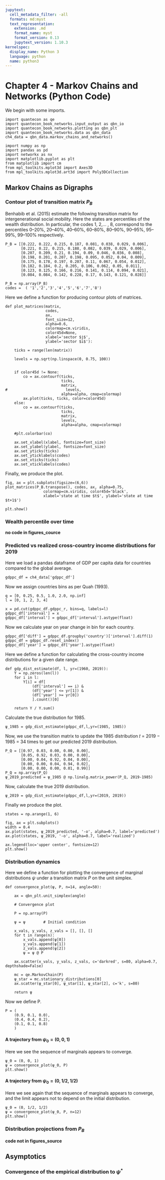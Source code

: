 ```yaml
---
jupytext:
  cell_metadata_filter: -all
  formats: md:myst
  text_representation:
    extension: .md
    format_name: myst
    format_version: 0.13
    jupytext_version: 1.10.3
kernelspec:
  display_name: Python 3
  language: python
  name: python3
---
```


# Chapter 4 - Markov Chains and Networks (Python Code)

We begin with some imports.

```{code-cell}
import quantecon as qe
import quantecon_book_networks.input_output as qbn_io
import quantecon_book_networks.plotting as qbn_plt
import quantecon_book_networks.data as qbn_data
ch4_data = qbn_data.markov_chains_and_networks()
```

```{code-cell} ipython3
import numpy as np
import pandas as pd
import networkx as nx
import matplotlib.pyplot as plt
from matplotlib import cm
from mpl_toolkits.mplot3d import Axes3D
from mpl_toolkits.mplot3d.art3d import Poly3DCollection
```

## Markov Chains as Digraphs

### Contour plot of transition matrix $P_B$

 Benhabib et al. (2015) estimate the following transition matrix for intergenerational social mobility. Here the states are percentiles of the wealth distribution. In particular, the codes 1, 2,… , 8, correspond to the percentiles 0–20%, 20–40%, 40–60%, 60–80%, 80–90%, 90–95%, 95–99%, 99–100% respectively. 

```{code-cell}
P_B = [[0.222, 0.222, 0.215, 0.187, 0.081, 0.038, 0.029, 0.006],
       [0.221, 0.22, 0.215, 0.188, 0.082, 0.039, 0.029, 0.006],
       [0.207, 0.209, 0.21, 0.194, 0.09, 0.046, 0.036, 0.008],
       [0.198, 0.201, 0.207, 0.198, 0.095, 0.052, 0.04, 0.009],
       [0.175, 0.178, 0.197, 0.207, 0.11, 0.067, 0.054, 0.012],
       [0.182, 0.184, 0.2, 0.205, 0.106, 0.062, 0.05, 0.011],
       [0.123, 0.125, 0.166, 0.216, 0.141, 0.114, 0.094, 0.021],
       [0.084, 0.084, 0.142, 0.228, 0.17, 0.143, 0.121, 0.028]]

P_B = np.array(P_B)
codes =  ( '1','2','3','4','5','6','7','8')
```

Here we define a function for producing contour plots of matrices.

```{code-cell}
def plot_matrices(matrix,
                  codes,
                  ax,
                  font_size=12,
                  alpha=0.6, 
                  colormap=cm.viridis, 
                  color45d=None, 
                  xlabel='sector $j$', 
                  ylabel='sector $i$'):
    
    ticks = range(len(matrix))

    levels = np.sqrt(np.linspace(0, 0.75, 100))
    
    
    if color45d != None:
        co = ax.contourf(ticks, 
                         ticks,
                         matrix,
#                          levels,
                         alpha=alpha, cmap=colormap)
        ax.plot(ticks, ticks, color=color45d)
    else:
        co = ax.contourf(ticks, 
                         ticks,
                         matrix,
                         levels,
                         alpha=alpha, cmap=colormap)

    #plt.colorbar(co)

    ax.set_xlabel(xlabel, fontsize=font_size)
    ax.set_ylabel(ylabel, fontsize=font_size)
    ax.set_yticks(ticks)
    ax.set_yticklabels(codes)
    ax.set_xticks(ticks)
    ax.set_xticklabels(codes)

```

Finally, we produce the plot.

```{code-cell}
fig, ax = plt.subplots(figsize=(6,6))
plot_matrices(P_B.transpose(), codes, ax, alpha=0.75, 
                 colormap=cm.viridis, color45d='black',
                 xlabel='state at time $t$', ylabel='state at time $t+1$')

plt.show()
```


### Wealth percentile over time

**no code in figures_cource**


### Predicted vs realized cross-country income distributions for 2019

Here we load a pandas dataframe of GDP per capita data for countries compared to the global average.

```{code-cell}
gdppc_df = ch4_data['gdppc_df']
```

Now we assign countries bins as per Quah (1993).

```{code-cell}
q = [0, 0.25, 0.5, 1.0, 2.0, np.inf]
l = [0, 1, 2, 3, 4]

x = pd.cut(gdppc_df.gdppc_r, bins=q, labels=l)
gdppc_df['interval'] = x
gdppc_df['interval'] = gdppc_df['interval'].astype(float)
```

Now we calculate year on year change in bin for each country. 

```{code-cell}
gdppc_df['diff'] = gdppc_df.groupby('country')['interval'].diff(1)
gdppc_df = gdppc_df.reset_index()
gdppc_df['year'] = gdppc_df['year'].astype(float)
```

Here we define a function for calculating the cross-country income distributions for a given date range.

```{code-cell}
def gdp_dist_estimate(df, l, yr=(1960, 2019)):
    Y = np.zeros(len(l))
    for i in l:
        Y[i] = df[
            (df['interval'] == i) & 
            (df['year'] <= yr[1]) & 
            (df['year'] >= yr[0])
            ].count()[0]
    
    return Y / Y.sum()
```

Calculate the true distribution for 1985.

```{code-cell}
ψ_1985 = gdp_dist_estimate(gdppc_df,l,yr=(1985, 1985))
```

Now, we use the transition matrix to update the 1985 distribution 𝑡 = 2019 − 1985 = 34 times to get our predicted 2019 distribution. 

```{code-cell}
P_Q = [[0.97, 0.03, 0.00, 0.00, 0.00],
       [0.05, 0.92, 0.03, 0.00, 0.00],
       [0.00, 0.04, 0.92, 0.04, 0.00],
       [0.00, 0.00, 0.04, 0.94, 0.02],
       [0.00, 0.00, 0.00, 0.01, 0.99]]
P_Q = np.array(P_Q)
ψ_2019_predicted = ψ_1985 @ np.linalg.matrix_power(P_Q, 2019-1985)
```

Now, calculate the true 2019 distribution.
```{code-cell}
ψ_2019 = gdp_dist_estimate(gdppc_df,l,yr=(2019, 2019))
```

Finally we produce the plot. 

```{code-cell}
states = np.arange(1, 6)

fig, ax = plt.subplots()
width = 0.4
ax.plot(states, ψ_2019_predicted, '-o', alpha=0.7, label='predicted')
ax.plot(states, ψ_2019, '-o', alpha=0.7, label='realized')

ax.legend(loc='upper center', fontsize=12)
plt.show()

```

### Distribution dynamics

Here we define a function for plotting the convergence of marginal distributions $ψ$ under a transition matrix $P$ on the unit simplex.

```{code-cell}
def convergence_plot(ψ, P, n=14, angle=50):

    ax = qbn_plt.unit_simplex(angle)

    # Convergence plot
    
    P = np.array(P)

    ψ = ψ        # Initial condition

    x_vals, y_vals, z_vals = [], [], []
    for t in range(n):
        x_vals.append(ψ[0])
        y_vals.append(ψ[1])
        z_vals.append(ψ[2])
        ψ = ψ @ P

    ax.scatter(x_vals, y_vals, z_vals, c='darkred', s=80, alpha=0.7, depthshade=False)

    mc = qe.MarkovChain(P)
    ψ_star = mc.stationary_distributions[0]
    ax.scatter(ψ_star[0], ψ_star[1], ψ_star[2], c='k', s=80)

    return ψ

```

Now we define P.
```{code-cell}
P = (
    (0.9, 0.1, 0.0),
    (0.4, 0.4, 0.2),
    (0.1, 0.1, 0.8)
    )
```

#### A trajectory from $\psi_0 = (0, 0, 1)$

Here we see the sequence of marginals appears to converge. 

```{code-cell}
ψ_0 = (0, 0, 1)
ψ = convergence_plot(ψ_0, P)
plt.show()
```

#### A trajectory from $\psi_0 = (0, 1/2, 1/2)$

Here we see again that the sequence of marginals appears to converge, and the limit appears not to depend on the initial distribution.

```{code-cell}
ψ_0 = (0, 1/2, 1/2)
ψ = convergence_plot(ψ_0, P, n=12)
plt.show()
```


### Distribution projections from $P_B$

**code not in figures_source**




## Asymptotics

### Convergence of the empirical distribution to $\psi^*$